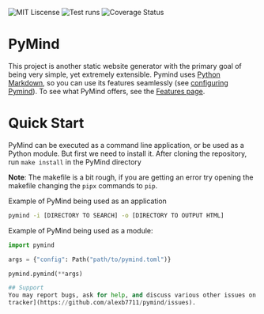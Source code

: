 ![MIT Liscense](https://img.shields.io/badge/license-MIT-blue.svg)
![Test runs](https://github.com/alexb7711/pymind/actions/workflows/run_tests.yml/badge.svg)
![Coverage Status](https://codecov.io/gh/alexb7711/pymind/branch/master/graph/badge.svg)

# PyMind
This project is another static website generator with the primary goal of being very simple, yet extremely extensible.
Pymind uses [Python Markdown](https://github.com/Python-Markdown/markdown), so you can use its features seamlessly (see
[configuring Pymind]()). To see what PyMind offers, see the [Features page]().

# Quick Start
PyMind can be executed as a command line application, or be used as a Python module. But first we need to install it.
After cloning the repository, run `make install` in the PyMind directory

**Note**: The makefile is a bit rough, if you are getting an error try opening the makefile changing the `pipx` commands
to `pip`.

Example of PyMind being used as an application
```bash
pymind -i [DIRECTORY TO SEARCH] -o [DIRECTORY TO OUTPUT HTML]
```

Example of PyMind being used as a module:
```python
import pymind

args = {"config": Path("path/to/pymind.toml")}

pymind.pymind(**args)

## Support
You may report bugs, ask for help, and discuss various other issues on the [bug
tracker](https://github.com/alexb7711/pymind/issues).
